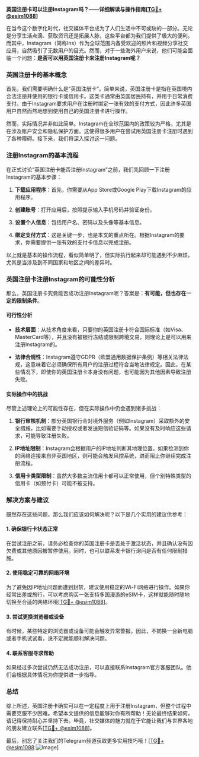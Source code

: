 **英国注册卡可以注册Instagram吗？——详细解读与操作指南[[TG💪+ @esim1088](https://t.me/s/esim1088)]**

在当今这个数字化时代，社交媒体平台成为了人们生活中不可或缺的一部分。无论是分享生活点滴、获取资讯还是拓展人脉，这些平台都为我们提供了极大的便利。而其中，Instagram（简称Ins）作为全球范围内备受欢迎的照片和视频分享社交应用，自然吸引了无数用户的目光。然而，对于一些海外用户来说，他们可能会面临一个问题：**是否可以用英国注册卡来注册Instagram呢？**

### 英国注册卡的基本概念

首先，我们需要明确什么是“英国注册卡”。简单来说，英国注册卡是指在英国境内合法注册并使用的银行卡或信用卡。这类卡通常由英国居民持有，并用于日常消费支付。由于Instagram要求用户在注册时绑定一张有效的支付方式，因此许多英国用户自然而然地想到使用自己的英国注册卡进行操作。

然而，实际情况并非如此简单。Instagram在全球范围内的政策较为严格，尤其是在涉及账户安全和隐私保护方面。这使得很多用户在尝试用英国注册卡注册时遇到了各种障碍。接下来，我们将深入探讨这一问题。

### 注册Instagram的基本流程

在正式讨论“英国注册卡能否注册Instagram”之前，我们先回顾一下注册Instagram的基本步骤：

1. **下载应用程序**：首先，你需要从App Store或Google Play下载Instagram的应用程序。
   
2. **创建账号**：打开应用后，按照提示输入手机号码并验证身份。

3. **设置个人信息**：包括用户名、密码以及头像等基本信息。

4. **绑定支付方式**：这是关键一步，也是本文的重点所在。根据Instagram的要求，你需要提供一张有效的支付卡信息以完成注册。

以上就是基本的操作流程，看似简单明了，但实际执行起来却可能遇到不少麻烦，尤其是当涉及到不同国家和地区之间的差异时。

### 英国注册卡注册Instagram的可能性分析

那么，英国注册卡究竟能否成功注册Instagram呢？答案是：**有可能，但也存在一定的限制条件**。

#### 可行性分析

- **技术层面**：从技术角度来看，只要你的英国注册卡符合国际标准（如Visa、MasterCard等），并且没有被银行冻结或限制跨境交易，则理论上是可以用来注册Instagram的。
  
- **法律合规性**：Instagram遵守GDPR（欧盟通用数据保护条例）等相关法律法规，这意味着它必须确保所有用户的注册过程符合当地法律规定。因此，在某些情况下，即使你的英国注册卡本身没有问题，也可能因为其他因素导致注册失败。

#### 实际操作中的挑战

尽管上述理论上的可能性存在，但在实际操作中仍会遇到诸多挑战：

1. **银行审核机制**：部分英国银行会对境外服务（例如Instagram）采取额外的安全措施，比如需要手动授权或者发送短信验证码等。如果没有及时响应这些请求，可能导致注册失败。

2. **IP地址限制**：Instagram会根据用户的IP地址判断其地理位置。如果检测到你的网络连接来自非英国地区，则可能会触发风控系统，进而阻止你继续完成注册流程。

3. **信用卡类型限制**：虽然大多数主流信用卡都可以正常使用，但个别特殊类型的信用卡（如预付卡）可能不被支持。

### 解决方案与建议

既然存在这些问题，那么我们应该如何解决呢？以下是几个实用的建议供参考：

#### 1. 确保银行卡状态正常

在尝试注册之前，请务必检查你的英国注册卡是否处于激活状态，并且确认没有因欠费或其他原因被暂停使用。同时，也可以联系发卡银行询问是否有任何限制措施。

#### 2. 使用稳定可靠的网络环境

为了避免因IP地址问题而遭到封禁，建议使用稳定的Wi-Fi网络进行操作。如果你经常出差或旅行，可以考虑购买一张支持多国漫游的eSIM卡，这样就能随时随地切换至合适的网络环境[[TG💪+ @esim1088](https://t.me/s/esim1088)]。

#### 3. 尝试更换浏览器或设备

有时候，某些特定的浏览器或设备可能会触发异常警报。因此，不妨换一台新电脑或者手机试试看，说不定就能顺利解决问题。

#### 4. 联系客服寻求帮助

如果经过多次尝试仍然无法成功注册，可以直接联系Instagram官方客服团队。他们会根据具体情况为你提供进一步指导。

### 总结

综上所述，英国注册卡确实可以在一定程度上用于注册Instagram，但整个过程中需要克服不少困难。希望本文提供的信息能够对你有所帮助！无论最终结果如何，请记得保持耐心并坚持下去。毕竟，社交媒体的魅力就在于它能让我们与世界各地的朋友建立联系[[TG💪+ @esim1088](https://t.me/s/esim1088)]。

最后，别忘了关注我们的Telegram频道获取更多实用技巧哦！[[TG💪+ @esim1088](https://t.me/s/esim1088) ![Image](https://i.postimg.cc/4NQfJmqS/Snipaste-2025-05-13-00-14-12.png)]
